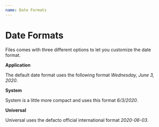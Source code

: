 ```yaml
---
name: Date Formats
---
```


# Date Formats

Files comes with three different options to let you customize the date format.

**Application**

The default date format uses the following format _Wednesday, June 3, 2020_.

**System**

System is a little more compact and uses this format _6/3/2020_.

**Universal**

Universal uses the defacto official international format _2020-06-03_.
